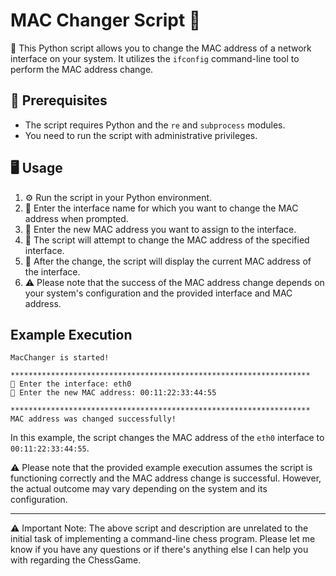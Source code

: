 # MAC Changer Script 🔄

📝 This Python script allows you to change the MAC address of a network interface on your system. It utilizes the `ifconfig` command-line tool to perform the MAC address change.

## 🎯 Prerequisites

- The script requires Python and the `re` and `subprocess` modules.
- You need to run the script with administrative privileges.

## 🖥️ Usage

1. ⚙️ Run the script in your Python environment.
2. 🔄 Enter the interface name for which you want to change the MAC address when prompted.
3. 🔄 Enter the new MAC address you want to assign to the interface.
4. 🔄 The script will attempt to change the MAC address of the specified interface.
5. 🔄 After the change, the script will display the current MAC address of the interface.
6. ⚠️ Please note that the success of the MAC address change depends on your system's configuration and the provided interface and MAC address.

## Example Execution

```
MacChanger is started!

*******************************************************************
🔄 Enter the interface: eth0
🔄 Enter the new MAC address: 00:11:22:33:44:55

*******************************************************************
MAC address was changed successfully!
```

In this example, the script changes the MAC address of the `eth0` interface to `00:11:22:33:44:55`.

⚠️ Please note that the provided example execution assumes the script is functioning correctly and the MAC address change is successful. However, the actual outcome may vary depending on the system and its configuration.

---

⚠️ Important Note: The above script and description are unrelated to the initial task of implementing a command-line chess program. Please let me know if you have any questions or if there's anything else I can help you with regarding the ChessGame.
